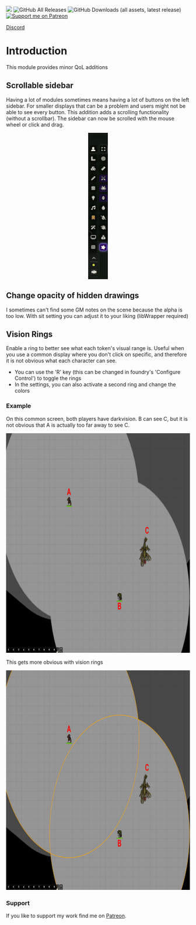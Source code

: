 ![](https://img.shields.io/badge/Foundry-v12-informational)
![GitHub All Releases](https://img.shields.io/github/downloads/Syrious/foundryvtt-small-additions/total?label=Downloads+Total)
![GitHub Downloads (all assets, latest release)](https://img.shields.io/github/downloads/Syrious/foundryvtt-small-additions/latest/total?label=Downloads+Latest)
[![Support me on Patreon](https://img.shields.io/endpoint.svg?url=https%3A%2F%2Fshieldsio-patreon.vercel.app%2Fapi%3Fusername%3DSyriousWorkshop%26type%3Dpatrons&style=flat)](https://patreon.com/SyriousWorkshop)

[Discord](https://discord.gg/VMqndcyUGS)

# Introduction
This module provides minor QoL additions

## Scrollable sidebar
Having a lot of modules sometimes means having a lot of buttons on the left sidebar. For smaller displays that can be a problem and users might not be able to see every button.
This addition adds a scrolling functionality (without a scrollbar). The sidebar can now be scrolled with the mouse wheel or click and drag.

<p style="text-align: center">
<img alt="sidebar-scroll.gif" height="400" src="assets/sidebar-scroll.gif"/>
</p>

## Change opacity of hidden drawings
I sometimes can't find some GM notes on the scene because the alpha is too low.
With sit setting you can adjust it to your liking (libWrapper required)

## Vision Rings
Enable a ring to better see what each token's visual range is.
Useful when you use a common display where you don't click on specific,
and therefore it is not obvious what each character can see.

- You can use the 'R' key (this can be changed in foundry's 'Configure Control') to toggle the rings
- In the settings, you can also activate a second ring and change the colors

### Example
On this common screen, both players have darkvision.
B can see C, but it is not obvious that A is actually too far away to see C.

<p style="text-align: center">
<img alt="vision-ring1.jpg" height="600" src="assets/vision-ring1.jpg"/>
</p>

This gets more obvious with vision rings

<p style="text-align: center">
<img alt="vision-ring2.jpg" height="600" src="assets/vision-ring2.jpg"/>
</p>



### Support
If you like to support my work find me on [Patreon](https://www.patreon.com/SyriousWorkshop).
